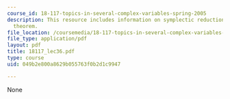 ```yaml
---
course_id: 18-117-topics-in-several-complex-variables-spring-2005
description: This resource includes information on symplectic reduction, and mcMullen-stanley
  theorem.
file_location: /coursemedia/18-117-topics-in-several-complex-variables-spring-2005/049b2e800a8629b055763f0b2d1c9947_18117_lec36.pdf
file_type: application/pdf
layout: pdf
title: 18117_lec36.pdf
type: course
uid: 049b2e800a8629b055763f0b2d1c9947

---
```

None